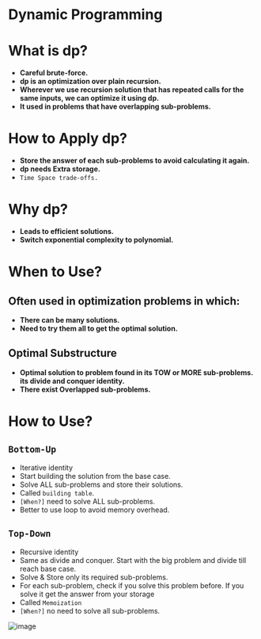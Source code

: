 # Dynamic Programming

# What is dp?

- **Careful brute-force.**
- **dp is an optimization over plain recursion.**
- **Wherever we use recursion solution that has repeated calls for the same inputs, we can optimize it using dp.**
- **It used in problems that have overlapping sub-problems.**

# How to Apply dp?

- **Store the answer of each sub-problems to avoid calculating it again.**
- **dp needs Extra storage.**
- `Time Space trade-offs.`

# Why dp?

- **Leads to efficient solutions.**
- **Switch exponential complexity to polynomial.**

# When to Use?

## Often used in optimization problems in which:

- **There can be many solutions.**
- **Need to try them all to get the optimal solution.**

## Optimal Substructure

- **Optimal solution to problem found in its TOW or MORE sub-problems. its divide and conquer identity.**
- **There exist Overlapped sub-problems.**


# How to Use?

## `Bottom-Up`

- Iterative identity
- Start building the solution from the base case.
- Solve ALL sub-problems and store their solutions.
- Called `building table`.
- `[When?]` need to solve ALL sub-problems.
- Better to use loop to avoid memory overhead.

## `Top-Down`

- Recursive identity
- Same as divide and conquer. Start with the big problem and divide till reach base case.
- Solve & Store only its required sub-problems.
- For each sub-problem, check if you solve this problem before. If you solve it get the answer from your storage
- Called `Memoization`
- `[When?]` no need to solve all sub-problems.

    
![image](https://user-images.githubusercontent.com/99830416/236589154-ee9129fe-0fd6-4026-8725-582b9faa0143.png)
